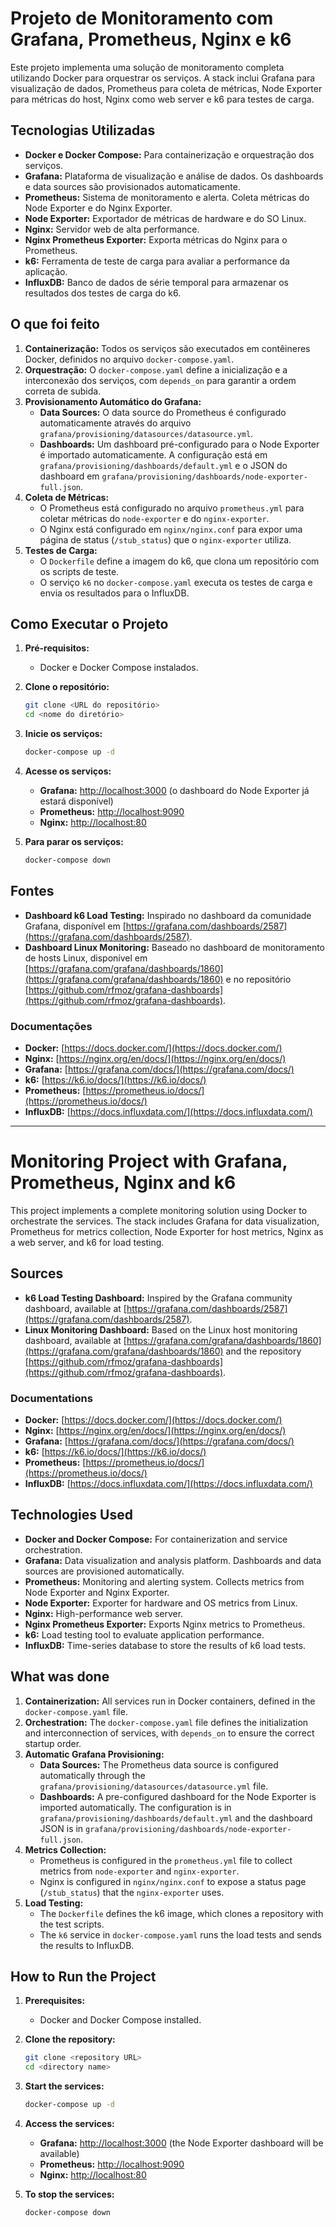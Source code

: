 # Projeto de Monitoramento com Grafana, Prometheus, Nginx e k6

Este projeto implementa uma solução de monitoramento completa utilizando Docker para orquestrar os serviços. A stack inclui Grafana para visualização de dados, Prometheus para coleta de métricas, Node Exporter para métricas do host, Nginx como web server e k6 para testes de carga.

## Tecnologias Utilizadas

- **Docker e Docker Compose:** Para containerização e orquestração dos serviços.
- **Grafana:** Plataforma de visualização e análise de dados. Os dashboards e data sources são provisionados automaticamente.
- **Prometheus:** Sistema de monitoramento e alerta. Coleta métricas do Node Exporter e do Nginx Exporter.
- **Node Exporter:** Exportador de métricas de hardware e do SO Linux.
- **Nginx:** Servidor web de alta performance.
- **Nginx Prometheus Exporter:** Exporta métricas do Nginx para o Prometheus.
- **k6:** Ferramenta de teste de carga para avaliar a performance da aplicação.
- **InfluxDB:** Banco de dados de série temporal para armazenar os resultados dos testes de carga do k6.

## O que foi feito

1.  **Containerização:** Todos os serviços são executados em contêineres Docker, definidos no arquivo `docker-compose.yaml`.
2.  **Orquestração:** O `docker-compose.yaml` define a inicialização e a interconexão dos serviços, com `depends_on` para garantir a ordem correta de subida.
3.  **Provisionamento Automático do Grafana:**
    -   **Data Sources:** O data source do Prometheus é configurado automaticamente através do arquivo `grafana/provisioning/datasources/datasource.yml`.
    -   **Dashboards:** Um dashboard pré-configurado para o Node Exporter é importado automaticamente. A configuração está em `grafana/provisioning/dashboards/default.yml` e o JSON do dashboard em `grafana/provisioning/dashboards/node-exporter-full.json`.
4.  **Coleta de Métricas:**
    -   O Prometheus está configurado no arquivo `prometheus.yml` para coletar métricas do `node-exporter` e do `nginx-exporter`.
    -   O Nginx está configurado em `nginx/nginx.conf` para expor uma página de status (`/stub_status`) que o `nginx-exporter` utiliza.
5.  **Testes de Carga:**
    -   O `Dockerfile` define a imagem do k6, que clona um repositório com os scripts de teste.
    -   O serviço `k6` no `docker-compose.yaml` executa os testes de carga e envia os resultados para o InfluxDB.

## Como Executar o Projeto

1.  **Pré-requisitos:**
    -   Docker e Docker Compose instalados.

2.  **Clone o repositório:**
    ```bash
    git clone <URL do repositório>
    cd <nome do diretório>
    ```

3.  **Inicie os serviços:**
    ```bash
    docker-compose up -d
    ```

4.  **Acesse os serviços:**
    -   **Grafana:** [http://localhost:3000](http://localhost:3000) (o dashboard do Node Exporter já estará disponível)
    -   **Prometheus:** [http://localhost:9090](http://localhost:9090)
    -   **Nginx:** [http://localhost:80](http://localhost:80)

5.  **Para parar os serviços:**
    ```bash
    docker-compose down
    ```

## Fontes

- **Dashboard k6 Load Testing:** Inspirado no dashboard da comunidade Grafana, disponível em [https://grafana.com/dashboards/2587](https://grafana.com/dashboards/2587).
- **Dashboard Linux Monitoring:** Baseado no dashboard de monitoramento de hosts Linux, disponível em [https://grafana.com/grafana/dashboards/1860](https://grafana.com/grafana/dashboards/1860) e no repositório [https://github.com/rfmoz/grafana-dashboards](https://github.com/rfmoz/grafana-dashboards).

### Documentações

- **Docker:** [https://docs.docker.com/](https://docs.docker.com/)
- **Nginx:** [https://nginx.org/en/docs/](https://nginx.org/en/docs/)
- **Grafana:** [https://grafana.com/docs/](https://grafana.com/docs/)
- **k6:** [https://k6.io/docs/](https://k6.io/docs/)
- **Prometheus:** [https://prometheus.io/docs/](https://prometheus.io/docs/)
- **InfluxDB:** [https://docs.influxdata.com/](https://docs.influxdata.com/)

---

# Monitoring Project with Grafana, Prometheus, Nginx and k6

This project implements a complete monitoring solution using Docker to orchestrate the services. The stack includes Grafana for data visualization, Prometheus for metrics collection, Node Exporter for host metrics, Nginx as a web server, and k6 for load testing.

## Sources

- **k6 Load Testing Dashboard:** Inspired by the Grafana community dashboard, available at [https://grafana.com/dashboards/2587](https://grafana.com/dashboards/2587).
- **Linux Monitoring Dashboard:** Based on the Linux host monitoring dashboard, available at [https://grafana.com/grafana/dashboards/1860](https://grafana.com/grafana/dashboards/1860) and the repository [https://github.com/rfmoz/grafana-dashboards](https://github.com/rfmoz/grafana-dashboards).

### Documentations

- **Docker:** [https://docs.docker.com/](https://docs.docker.com/)
- **Nginx:** [https://nginx.org/en/docs/](https://nginx.org/en/docs/)
- **Grafana:** [https://grafana.com/docs/](https://grafana.com/docs/)
- **k6:** [https://k6.io/docs/](https://k6.io/docs/)
- **Prometheus:** [https://prometheus.io/docs/](https://prometheus.io/docs/)
- **InfluxDB:** [https://docs.influxdata.com/](https://docs.influxdata.com/)

## Technologies Used

- **Docker and Docker Compose:** For containerization and service orchestration.
- **Grafana:** Data visualization and analysis platform. Dashboards and data sources are provisioned automatically.
- **Prometheus:** Monitoring and alerting system. Collects metrics from Node Exporter and Nginx Exporter.
- **Node Exporter:** Exporter for hardware and OS metrics from Linux.
- **Nginx:** High-performance web server.
- **Nginx Prometheus Exporter:** Exports Nginx metrics to Prometheus.
- **k6:** Load testing tool to evaluate application performance.
- **InfluxDB:** Time-series database to store the results of k6 load tests.

## What was done

1.  **Containerization:** All services run in Docker containers, defined in the `docker-compose.yaml` file.
2.  **Orchestration:** The `docker-compose.yaml` file defines the initialization and interconnection of services, with `depends_on` to ensure the correct startup order.
3.  **Automatic Grafana Provisioning:**
    -   **Data Sources:** The Prometheus data source is configured automatically through the `grafana/provisioning/datasources/datasource.yml` file.
    -   **Dashboards:** A pre-configured dashboard for the Node Exporter is imported automatically. The configuration is in `grafana/provisioning/dashboards/default.yml` and the dashboard JSON is in `grafana/provisioning/dashboards/node-exporter-full.json`.
4.  **Metrics Collection:**
    -   Prometheus is configured in the `prometheus.yml` file to collect metrics from `node-exporter` and `nginx-exporter`.
    -   Nginx is configured in `nginx/nginx.conf` to expose a status page (`/stub_status`) that the `nginx-exporter` uses.
5.  **Load Testing:**
    -   The `Dockerfile` defines the k6 image, which clones a repository with the test scripts.
    -   The `k6` service in `docker-compose.yaml` runs the load tests and sends the results to InfluxDB.

## How to Run the Project

1.  **Prerequisites:**
    -   Docker and Docker Compose installed.

2.  **Clone the repository:**
    ```bash
    git clone <repository URL>
    cd <directory name>
    ```

3.  **Start the services:**
    ```bash
    docker-compose up -d
    ```

4.  **Access the services:**
    -   **Grafana:** [http://localhost:3000](http://localhost:3000) (the Node Exporter dashboard will be available)
    -   **Prometheus:** [http://localhost:9090](http://localhost:9090)
    -   **Nginx:** [http://localhost:80](http://localhost:80)

5.  **To stop the services:**
    ```bash
    docker-compose down
    ```